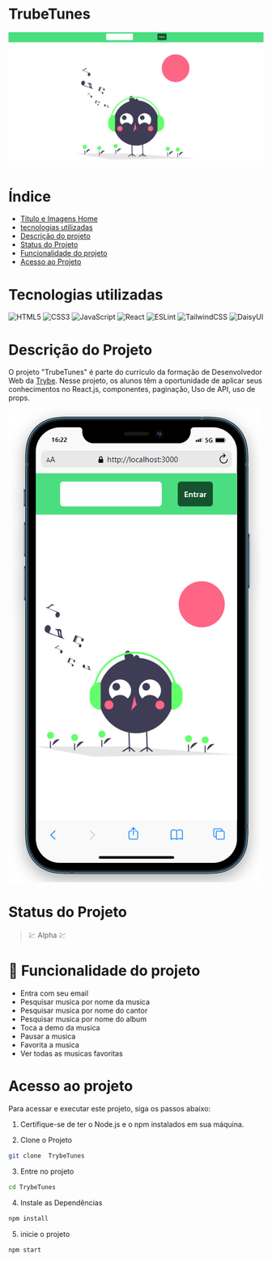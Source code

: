 # TrubeTunes

![TrubeTunes](readme/cardProject/main.png)

# Índice

* [Título e Imagens Home](#trubetunes)
* [tecnologias utilizadas](#tecnologias-utilizadas)
* [Descrição do projeto](#descrição-do-projeto)
* [Status do Projeto](#status-do-projeto)
* [Funcionalidade do projeto](#🔨-funcionalidade-do-projeto)
* [Acesso ao Projeto](#acesso-ao-projeto)

# Tecnologias utilizadas

![HTML5](https://img.shields.io/badge/html5-%23E34F26.svg?style=for-the-badge&logo=html5&logoColor=white)
![CSS3](https://img.shields.io/badge/css3-%231572B6.svg?style=for-the-badge&logo=css3&logoColor=white)
![JavaScript](https://img.shields.io/badge/javascript-%23323330.svg?style=for-the-badge&logo=javascript&logoColor=%23F7DF1E)
![React](https://img.shields.io/badge/react-%2320232a.svg?style=for-the-badge&logo=react&logoColor=%2361DAFB)
![ESLint](https://img.shields.io/badge/ESLint-4B3263?style=for-the-badge&logo=eslint&logoColor=white)
![TailwindCSS](https://img.shields.io/badge/tailwindcss-%2338B2AC.svg?style=for-the-badge&logo=tailwind-css&logoColor=white)
![DaisyUI](https://img.shields.io/badge/daisyui-5A0EF8?style=for-the-badge&logo=daisyui&logoColor=white)

# Descrição do Projeto

O projeto "TrubeTunes" é parte do currículo da formação de Desenvolvedor Web da [Trybe](https://www.betrybe.com/). Nesse projeto, os alunos têm a oportunidade de aplicar seus conhecimentos no React.js, componentes, paginação, Uso de API, uso de props. 

![TrubeTunes](readme/cardProject/mobile.png)

# Status do Projeto

> 💹 Alpha 💹

# 🔨 Funcionalidade do projeto

- Entra com seu email
- Pesquisar musica por nome da musica
- Pesquisar musica por nome do cantor
- Pesquisar musica por nome do album
- Toca a demo da musica
- Pausar a musica
- Favorita a musica
- Ver todas as musicas favoritas

# Acesso ao projeto

Para acessar e executar este projeto, siga os passos abaixo:

1. Certifique-se de ter o Node.js e o npm instalados em sua máquina.

2. Clone o Projeto

```bash
git clone  TrybeTunes
```

3. Entre no projeto

```bash
cd TrybeTunes
```

4. Instale as Dependências

```bash
npm install
```

5. inicie o projeto

```bash
npm start
```